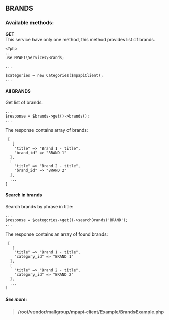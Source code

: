 ## BRANDS

### Available methods:
**GET**  
This service have only one method, this method provides list of brands.
```
<?php 
...
use MPAPI\Services\Brands;

...

$categories = new Categories($mpapiClient);
...
``` 

#### All BRANDS
Get list of brands.
```
...
$response = $brands->get()->brands();
... 
```

The response contains array of brands:
```
 [
   [
    "title" => "Brand 1 - title",
    "brand_id" => "BRAND 1"
  ],
  [
    "title" => "Brand 2 - title",
    "brand_id" => "BRAND 2"
  ],
  ...
]

```

#### Search in brands
Search brands by phrase in title:
```
...
$response = $categories->get()->searchBrands('BRAND'); 
... 
```

The response contains an array of found brands:
```
 [
   [
    "title" => "Brand 1 - title",
    "category_id" => "BRAND 1"
  ],
  [
    "title" => "Brand 2 - title",
    "category_id" => "BRAND 2"
  ],
  ...
]

```

##### See more:
> **/root/vendor/mallgroup/mpapi-client/Example/BrandsExample.php**